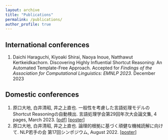 ```yaml
---
layout: archive
title: "Publications"
permalink: /publications/
author_profile: true
---
```

## International conferences
1. Daichi Haraguchi, Kiyoaki Shirai, Naoya Inoue, Natthawut Kertkeidkachorn. Discovering Highly Influential Shortcut Reasoning: An Automated Template-Free Approach. Accepted for _Findings of the Association for Computational Linguistics: EMNLP 2023_. December 2023

## Domestic conferences
1. 原口大地, 白井清昭, 井之上直也. 一般性を考慮した言語処理モデルのShortcut Reasoningの自動検出. 言語処理学会第29回年次大会論文集, 4 pages, March 2023. \[[pdf](https://www.anlp.jp/proceedings/annual_meeting/2023/pdf_dir/Q3-9.pdf)\] \[[poster](http://homoscribens.github.io/files/NLP_poster.pdf)\]
2. 原口大地, 白井清昭, 井之上直也. 論理的根拠に基づく頑健な機械読解に向けて. NLP若手の会 第17回シンポジウム, August 2022. \[[poster](http://homoscribens.github.io/files/YANS_2022.pdf)\]
